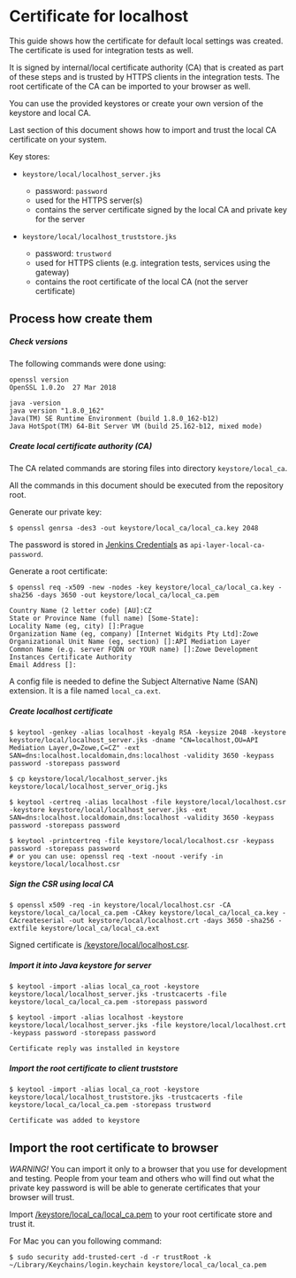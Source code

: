 # Certificate for localhost

This guide shows how the certificate for default local settings was created.
The certificate is used for integration tests as well.

It is signed by internal/local certificate authority (CA) that is created as part of these steps and is trusted by HTTPS clients in the integration tests.
The root certificate of the CA can be imported to your browser as well.

You can use the provided keystores or create your own version of the keystore and local CA.

Last section of this document shows how to import and trust the local CA certificate on your system.

Key stores:

  * `keystore/local/localhost_server.jks` 
    - password: ``password``
    - used for the HTTPS server(s) 
    - contains the server certificate signed by the local CA and private key for the server
    
  * `keystore/local/localhost_truststore.jks` 
    - password: ``trustword``
    - used for HTTPS clients (e.g. integration tests, services using the gateway) 
    - contains the root certificate of the local CA (not the server certificate)


## Process how create them

##### Check versions

The following commands were done using:

    openssl version                                                      
    OpenSSL 1.0.2o  27 Mar 2018

    java -version
    java version "1.8.0_162"
    Java(TM) SE Runtime Environment (build 1.8.0_162-b12)
    Java HotSpot(TM) 64-Bit Server VM (build 25.162-b12, mixed mode)


##### Create local certificate authority (CA)

The CA related commands are storing files into directory ``keystore/local_ca``.

All the commands in this document should be executed from the repository root.
    
Generate our private key:

    $ openssl genrsa -des3 -out keystore/local_ca/local_ca.key 2048

The password is stored in [Jenkins Credentials](https://wash.zowe.org:8443/credentials/) as ``api-layer-local-ca-password``.

Generate a root certificate:

    $ openssl req -x509 -new -nodes -key keystore/local_ca/local_ca.key -sha256 -days 3650 -out keystore/local_ca/local_ca.pem

    Country Name (2 letter code) [AU]:CZ
    State or Province Name (full name) [Some-State]:
    Locality Name (eg, city) []:Prague
    Organization Name (eg, company) [Internet Widgits Pty Ltd]:Zowe
    Organizational Unit Name (eg, section) []:API Mediation Layer
    Common Name (e.g. server FQDN or YOUR name) []:Zowe Development Instances Certificate Authority
    Email Address []:

A config file is needed to define the Subject Alternative Name (SAN) extension. It is a file named `local_ca.ext`.


##### Create localhost certificate

    $ keytool -genkey -alias localhost -keyalg RSA -keysize 2048 -keystore keystore/local/localhost_server.jks -dname "CN=localhost,OU=API Mediation Layer,O=Zowe,C=CZ" -ext SAN=dns:localhost.localdomain,dns:localhost -validity 3650 -keypass password -storepass password
    
    $ cp keystore/local/localhost_server.jks keystore/local/localhost_server_orig.jks  

    $ keytool -certreq -alias localhost -file keystore/local/localhost.csr -keystore keystore/local/localhost_server.jks -ext SAN=dns:localhost.localdomain,dns:localhost -validity 3650 -keypass password -storepass password 

    $ keytool -printcertreq -file keystore/local/localhost.csr -keypass password -storepass password 
    # or you can use: openssl req -text -noout -verify -in keystore/local/localhost.csr
    

##### Sign the CSR using local CA    

    $ openssl x509 -req -in keystore/local/localhost.csr -CA keystore/local_ca/local_ca.pem -CAkey keystore/local_ca/local_ca.key -CAcreateserial -out keystore/local/localhost.crt -days 3650 -sha256 -extfile keystore/local_ca/local_ca.ext 

Signed certificate is [/keystore/local/localhost.csr](/keystore/local/localhost.csr).


##### Import it into Java keystore for server

    $ keytool -import -alias local_ca_root -keystore keystore/local/localhost_server.jks -trustcacerts -file keystore/local_ca/local_ca.pem -storepass password
    
    $ keytool -import -alias localhost -keystore keystore/local/localhost_server.jks -file keystore/local/localhost.crt -keypass password -storepass password
    
    Certificate reply was installed in keystore


##### Import the root certificate to client truststore

    $ keytool -import -alias local_ca_root -keystore keystore/local/localhost_truststore.jks -trustcacerts -file keystore/local_ca/local_ca.pem -storepass trustword
    
    Certificate was added to keystore
    

## Import the root certificate to browser

*WARNING!* You can import it only to a browser that you use for development and testing.
People from your team and others who will find out what the private key password is will be able to generate certificates that your browser will trust.    

Import [/keystore/local_ca/local_ca.pem](/keystore/local_ca/local_ca.pem) to your root certificate store and trust it. 

For Mac you can you following command: 

    $ sudo security add-trusted-cert -d -r trustRoot -k ~/Library/Keychains/login.keychain keystore/local_ca/local_ca.pem

    
    